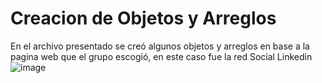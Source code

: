# Creacion de Objetos y Arreglos

En el archivo presentado se creó algunos objetos y arreglos en base a la pagina web que el grupo escogió, en este caso fue la red Social Linkedin
![image](https://github.com/user-attachments/assets/41c19afc-5f68-4849-bd2b-7c84d96d44dd)
